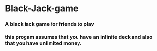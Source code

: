 # Black-Jack-game

### A black jack game for friends to play

### this progam assumes that you have an infinite deck and also that you have unlimited money.
